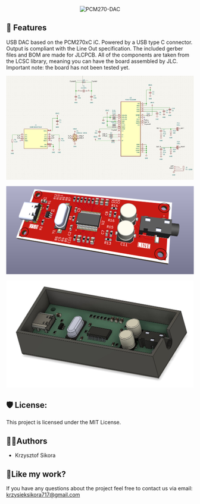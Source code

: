 <p align="center">
<img src="https://socialify.git.ci/411568/PCM270-DAC/image?description=1&name=1&pattern=Circuit+Board&theme=Dark" alt="PCM270-DAC" width="640" height="320" />
</p>

<h2>🧐 Features</h2>

USB DAC based on the PCM270xC iC. Powered by a USB type C connector. Output is compliant with the Line Out specification.
The included gerber files and BOM are made for JLCPCB. All of the components are taken from the LCSC library, meaning you can have the board assembled by JLC.
Important note: the board has not been tested yet.

![schematic](/images/schematic.jpg)

![PCB 3d model](/images/3dmodel2.jpg)

![enclosure](/images/Screenshot%202025-02-20%20203426.jpg)


<h2>🛡️ License:</h2>

This project is licensed under the MIT License.


<h2> 🙋‍♂️Authors </h2>

- Krzysztof Sikora

<h2>💖Like my work?</h2>

If you have any questions about the project feel free to contact us via email: krzysieksikora717@gmail.com